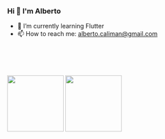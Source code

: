 ### Hi 👋 I'm Alberto

<!--
**SuperCaliMan/SuperCaliMan** is a ✨ _special_ ✨ repository because its `README.md` (this file) appears on your GitHub profile.

Here are some ideas to get you started:


- 🔭 I’m currently working on
- 👯 I’m looking to collaborate on ...
- 🤔 I’m looking for help with ...
- 💬 Ask me about ... -->
- 🌱 I’m currently learning Flutter
- 📫 How to reach me: alberto.caliman@gmail.com
<!--
- 😄 Pronouns: ...
- ⚡ Fun fact: ...
- -->

<br><br><br><br>
<img align="" height='130px' src="https://github-readme-stats.vercel.app/api?username=supercaliman&show_icons=true&hide=contribs,prs&cache_seconds=86400&theme=gruvbox" />   <img align="" height='130px' src="https://github-readme-stats.vercel.app/api/top-langs/?username=supercaliman&hide_title=true&layout=compact&theme=gruvbox" /> 
